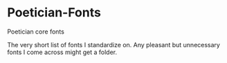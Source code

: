 # Poetician-Fonts
Poetician core fonts

The very short list of fonts I standardize on. Any pleasant but unnecessary fonts I come across might get a folder.
